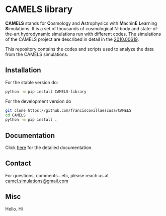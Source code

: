 # CAMELS library

**CAMELS** stands for **C**osmology and **A**strophysics with **M**achin**E** **L**earning **S**imulations. It is a set of thousands of cosmological N-body and state-of-the-art hydrodynamic simulations run with different codes. The simulations of the CAMELS project are described in detail in the [2010.00619](https://arxiv.org/abs/2010.00619).

This repository contains the codes and scripts used to analyze the data from the CAMELS simulations.

## Installation

For the stable version do:

``` sh
python -m pip install CAMELS-library
```

For the development version do

```sh 
git clone https://github.com/franciscovillaescusa/CAMELS
cd CAMELS
python -m pip install .
```

## Documentation 

Click [here](https://camels.readthedocs.io) for the detailed documentation. 


## Contact

For questions, comments...etc, please reach us at camel.simulations@gmail.com

## Misc

Hello. Hi 